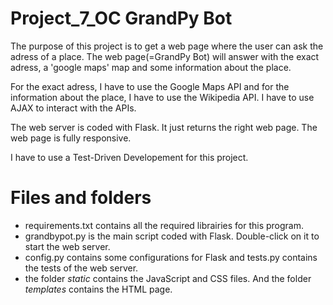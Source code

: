 # Project_7_OC GrandPy Bot

The purpose of this project is to get a web page where the user can ask the adress of a place. The web page(=GrandPy Bot) will answer with the exact adress, a 'google maps' map and some information about the place.

For the exact adress, I have to use the Google Maps API and for the information about the place, I have to use the Wikipedia API. I have to use AJAX to interact with the APIs.

The web server is coded with Flask. It just returns the right web page. The web page is fully responsive.

I have to use a Test-Driven Developement for this project.

# Files and folders

- requirements.txt contains all the required librairies for this program.
- grandbypot.py is the main script coded with Flask. Double-click on it to start the web server.
- config.py contains some configurations for Flask and tests.py contains the tests of the web server.
- the folder *static* contains the JavaScript and CSS files. And the folder *templates* contains the HTML page.
